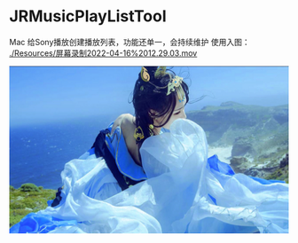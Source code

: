 # JRMusicPlayListTool
Mac 给Sony播放创建播放列表，功能还单一，会持续维护
使用入图：
[./Resources/屏幕录制2022-04-16%2012.29.03.mov](./Resources/屏幕录制2022-04-16%2012.29.03.mov)

![](https://github.com/roller-coaster/JRMusicPlayListTool/blob/main/Resources/1.jpg)
